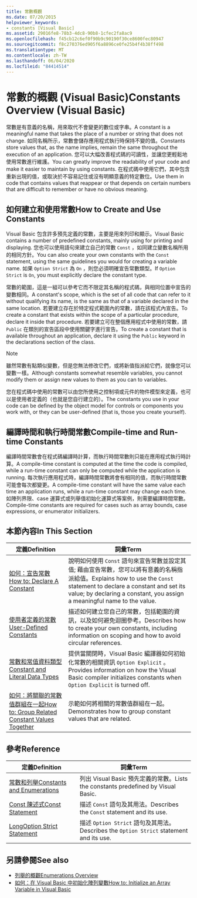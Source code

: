 ```yaml
---
title: 常數概觀
ms.date: 07/20/2015
helpviewer_keywords:
- constants [Visual Basic]
ms.assetid: 29016fe8-78b3-4dc8-90b8-1cfec2fa8ac9
ms.openlocfilehash: f45cb12c6ef0f90b9c90190f30ce8600fec80947
ms.sourcegitcommit: f8c270376ed905f6a8896ce0fe25b4f4b38ff498
ms.translationtype: MT
ms.contentlocale: zh-TW
ms.lasthandoff: 06/04/2020
ms.locfileid: "84414514"
---
```

# <a name="constants-overview-visual-basic"></a><span data-ttu-id="8556f-102">常數的概觀 (Visual Basic)</span><span class="sxs-lookup"><span data-stu-id="8556f-102">Constants Overview (Visual Basic)</span></span>
<span data-ttu-id="8556f-103">常數是有意義的名稱，用來取代不會變更的數位或字串。</span><span class="sxs-lookup"><span data-stu-id="8556f-103">A constant is a meaningful name that takes the place of a number or string that does not change.</span></span> <span data-ttu-id="8556f-104">如同名稱所示，常數會儲存應用程式執行時保持不變的值。</span><span class="sxs-lookup"><span data-stu-id="8556f-104">Constants store values that, as the name implies, remain the same throughout the execution of an application.</span></span> <span data-ttu-id="8556f-105">您可以大幅改善程式碼的可讀性，並讓您更輕鬆地使用常數進行維護。</span><span class="sxs-lookup"><span data-stu-id="8556f-105">You can greatly improve the readability of your code and make it easier to maintain by using constants.</span></span> <span data-ttu-id="8556f-106">在程式碼中使用它們，其中包含重新出現的值，或取決於不容易記住或沒有明顯意義的特定數位。</span><span class="sxs-lookup"><span data-stu-id="8556f-106">Use them in code that contains values that reappear or that depends on certain numbers that are difficult to remember or have no obvious meaning.</span></span>  
  
## <a name="how-to-create-and-use-constants"></a><span data-ttu-id="8556f-107">如何建立和使用常數</span><span class="sxs-lookup"><span data-stu-id="8556f-107">How to Create and Use Constants</span></span>  
 <span data-ttu-id="8556f-108">Visual Basic 包含許多預先定義的常數，主要是用來列印和顯示。</span><span class="sxs-lookup"><span data-stu-id="8556f-108">Visual Basic contains a number of predefined constants, mainly using for printing and displaying.</span></span> <span data-ttu-id="8556f-109">您也可以使用語句來建立自己的常數 `Const` ，如同建立變數名稱所用的相同方針。</span><span class="sxs-lookup"><span data-stu-id="8556f-109">You can also create your own constants with the `Const` statement, using the same guidelines you would for creating a variable name.</span></span> <span data-ttu-id="8556f-110">如果 `Option Strict` 為 `On` ，則您必須明確宣告常數類型。</span><span class="sxs-lookup"><span data-stu-id="8556f-110">If `Option Strict` is `On`, you must explicitly declare the constant type.</span></span>  
  
 <span data-ttu-id="8556f-111">常數的範圍，這是一組可以參考它而不限定其名稱的程式碼，與相同位置中宣告的變數相同。</span><span class="sxs-lookup"><span data-stu-id="8556f-111">A constant's scope, which is the set of all code that can refer to it without qualifying its name, is the same as that of a variable declared in the same location.</span></span> <span data-ttu-id="8556f-112">若要建立存在於特定程式範圍內的常數，請在該程式內宣告。</span><span class="sxs-lookup"><span data-stu-id="8556f-112">To create a constant that exists within the scope of a particular procedure, declare it inside that procedure.</span></span> <span data-ttu-id="8556f-113">若要建立可在整個應用程式中使用的常數，請 `Public` 在類別的宣告區段中使用關鍵字進行宣告。</span><span class="sxs-lookup"><span data-stu-id="8556f-113">To create a constant that is available throughout an application, declare it using the `Public` keyword in the declarations section of the class.</span></span>  
  
> [!NOTE]
> <span data-ttu-id="8556f-114">雖然常數有點類似變數，但是您無法修改它們，或將新值指派給它們，就像您可以變數一樣。</span><span class="sxs-lookup"><span data-stu-id="8556f-114">Although constants somewhat resemble variables, you cannot modify them or assign new values to them as you can to variables.</span></span>  
  
 <span data-ttu-id="8556f-115">您在程式碼中使用的常數可以由您所使用之控制項或元件的物件模型來定義，也可以是使用者定義的（也就是您自行建立的）。</span><span class="sxs-lookup"><span data-stu-id="8556f-115">The constants you use in your code can be defined by the object model for controls or components you work with, or they can be user-defined (that is, those you create yourself).</span></span>  
  
## <a name="compile-time-and-run-time-constants"></a><span data-ttu-id="8556f-116">編譯時間和執行時間常數</span><span class="sxs-lookup"><span data-stu-id="8556f-116">Compile-time and Run-time Constants</span></span>  
 <span data-ttu-id="8556f-117">編譯時間常數會在程式碼編譯時計算，而執行時間常數則只能在應用程式執行時計算。</span><span class="sxs-lookup"><span data-stu-id="8556f-117">A compile-time constant is computed at the time the code is compiled, while a run-time constant can only be computed while the application is running.</span></span> <span data-ttu-id="8556f-118">每次執行應用程式時，編譯時間常數將會有相同的值，而執行時間常數可能會每次都變更。</span><span class="sxs-lookup"><span data-stu-id="8556f-118">A compile-time constant will have the same value each time an application runs, while a run-time constant may change each time.</span></span> <span data-ttu-id="8556f-119">如陣列界限、case 運算式或列舉值初始化運算式等案例，則需要編譯時間常數。</span><span class="sxs-lookup"><span data-stu-id="8556f-119">Compile-time constants are required for cases such as array bounds, case expressions, or enumerator initializers.</span></span>  
  
## <a name="in-this-section"></a><span data-ttu-id="8556f-120">本節內容</span><span class="sxs-lookup"><span data-stu-id="8556f-120">In This Section</span></span>  
  
|<span data-ttu-id="8556f-121">定義</span><span class="sxs-lookup"><span data-stu-id="8556f-121">Definition</span></span>|<span data-ttu-id="8556f-122">詞彙</span><span class="sxs-lookup"><span data-stu-id="8556f-122">Term</span></span>|  
|---|---|  
|[<span data-ttu-id="8556f-123">如何：宣告常數</span><span class="sxs-lookup"><span data-stu-id="8556f-123">How to: Declare A Constant</span></span>](how-to-declare-a-constant.md)|<span data-ttu-id="8556f-124">說明如何使用 `Const` 語句來宣告常數並設定其值; 藉由宣告常數，您可以將有意義的名稱指派給值。</span><span class="sxs-lookup"><span data-stu-id="8556f-124">Explains how to use the `Const` statement to declare a constant and set its value; by declaring a constant, you assign a meaningful name to the value.</span></span>|  
|[<span data-ttu-id="8556f-125">使用者定義的常數</span><span class="sxs-lookup"><span data-stu-id="8556f-125">User-Defined Constants</span></span>](user-defined-constants.md)|<span data-ttu-id="8556f-126">描述如何建立您自己的常數，包括範圍的資訊，以及如何避免迴圈參考。</span><span class="sxs-lookup"><span data-stu-id="8556f-126">Describes how to create your own constants, including information on scoping and how to avoid circular references.</span></span>|  
|[<span data-ttu-id="8556f-127">常數和常值資料類型</span><span class="sxs-lookup"><span data-stu-id="8556f-127">Constant and Literal Data Types</span></span>](constant-and-literal-data-types.md)|<span data-ttu-id="8556f-128">提供當關閉時，Visual Basic 編譯器如何初始化常數的相關資訊 `Option Explicit` 。</span><span class="sxs-lookup"><span data-stu-id="8556f-128">Provides information on how the Visual Basic compiler initializes constants when `Option Explicit` is turned off.</span></span>|  
|[<span data-ttu-id="8556f-129">如何：將關聯的常數值群組在一起</span><span class="sxs-lookup"><span data-stu-id="8556f-129">How to: Group Related Constant Values Together</span></span>](how-to-group-related-constant-values-together.md)|<span data-ttu-id="8556f-130">示範如何將相關的常數值群組在一起。</span><span class="sxs-lookup"><span data-stu-id="8556f-130">Demonstrates how to group constant values that are related.</span></span>|  
  
## <a name="reference"></a><span data-ttu-id="8556f-131">參考</span><span class="sxs-lookup"><span data-stu-id="8556f-131">Reference</span></span>  
  
|<span data-ttu-id="8556f-132">定義</span><span class="sxs-lookup"><span data-stu-id="8556f-132">Definition</span></span>|<span data-ttu-id="8556f-133">詞彙</span><span class="sxs-lookup"><span data-stu-id="8556f-133">Term</span></span>|  
|---|---|  
|[<span data-ttu-id="8556f-134">常數和列舉</span><span class="sxs-lookup"><span data-stu-id="8556f-134">Constants and Enumerations</span></span>](../../../language-reference/constants-and-enumerations.md)|<span data-ttu-id="8556f-135">列出 Visual Basic 預先定義的常數。</span><span class="sxs-lookup"><span data-stu-id="8556f-135">Lists the constants predefined by Visual Basic.</span></span>|  
|[<span data-ttu-id="8556f-136">Const 陳述式</span><span class="sxs-lookup"><span data-stu-id="8556f-136">Const Statement</span></span>](../../../language-reference/statements/const-statement.md)|<span data-ttu-id="8556f-137">描述 `Const` 語句及其用法。</span><span class="sxs-lookup"><span data-stu-id="8556f-137">Describes the `Const` statement and its use.</span></span>|  
|[<span data-ttu-id="8556f-138">Long</span><span class="sxs-lookup"><span data-stu-id="8556f-138">Option Strict Statement</span></span>](../../../language-reference/statements/option-strict-statement.md)|<span data-ttu-id="8556f-139">描述 `Option Strict` 語句及其用法。</span><span class="sxs-lookup"><span data-stu-id="8556f-139">Describes the `Option Strict` statement and its use.</span></span>|  
  
## <a name="see-also"></a><span data-ttu-id="8556f-140">另請參閱</span><span class="sxs-lookup"><span data-stu-id="8556f-140">See also</span></span>

- [<span data-ttu-id="8556f-141">列舉的概觀</span><span class="sxs-lookup"><span data-stu-id="8556f-141">Enumerations Overview</span></span>](enumerations-overview.md)
- [<span data-ttu-id="8556f-142">如何：在 Visual Basic 中初始化陣列變數</span><span class="sxs-lookup"><span data-stu-id="8556f-142">How to: Initialize an Array Variable in Visual Basic</span></span>](../arrays/how-to-initialize-an-array-variable.md)
